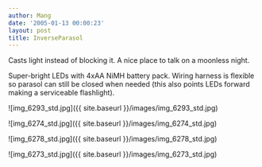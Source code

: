```yaml
---
author: Mang
date: '2005-01-13 00:00:23'
layout: post
title: InverseParasol
---
```


Casts light instead of blocking it.  A nice place to talk on a moonless night.

Super-bright LEDs with 4xAA NiMH battery pack.  Wiring harness is flexible so parasol can still be closed when needed (this also points LEDs forward making a serviceable flashlight).

![img_6293_std.jpg]({{ site.baseurl }}/images/img_6293_std.jpg)

![img_6274_std.jpg]({{ site.baseurl }}/images/img_6274_std.jpg)

![img_6278_std.jpg]({{ site.baseurl }}/images/img_6278_std.jpg)

![img_6273_std.jpg]({{ site.baseurl }}/images/img_6273_std.jpg)


